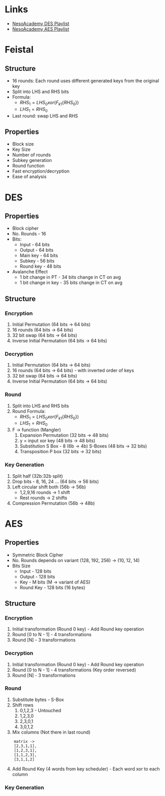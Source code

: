 # Links

- [NesoAcademy DES Playlist](https://www.youtube.com/watch?v=8l9xAvuGJFo&list=PLBlnK6fEyqRiOCCDSdi6Ok_8PU2f_nkuf)
- [NesoAcademy AES Playlist](https://www.youtube.com/watch?v=3MPkc-PFSRI&list=PLBlnK6fEyqRgj06MEnp2VebJ8DgMpF0Zj)

# Feistal

## Structure
- 16 rounds: Each round uses different generated keys from the original key
- Split into LHS and RHS bits
- Formula:
    - $RHS_1 = LHS_0 xor (F_{k1}\{RHS_0\})$
    - $LHS_1 = RHS_0$
- Last round: swap LHS and RHS

## Properties
- Block size
- Key Size
- Number of rounds
- Subkey generation
- Round function
- Fast encryption/decryption
- Ease of analysis


# DES

## Properties
- Block cipher
- No. Rounds - 16
- Bits:
    - Input - 64 bits
    - Output - 64 bits
    - Main key - 64 bits
    - Subkey - 56 bits
    - Round key - 48 bits
- Avalanche Effect
    - 1 bit change in PT - 34 bits change in CT on avg
    - 1 bit change in key - 35 bits change in CT on avg


## Structure

### Encryption
1. Initial Permutation (64 bits -> 64 bits)
2. 16 rounds (64 bits -> 64 bits)
3. 32 bit swap (64 bits -> 64 bits)
4. Inverse Initial Permutation (64 bits -> 64 bits)


### Decryption
1. Initial Permutation (64 bits -> 64 bits)
2. 16 rounds (64 bits -> 64 bits) - with inverted order of keys
3. 32 bit swap (64 bits -> 64 bits)
4. Inverse Initial Permutation (64 bits -> 64 bits)


### Round
1. Split into LHS and RHS bits
2. Round Formula:
    - $RHS_1 = LHS_0 xor (F_{k1}\{RHS_0\})$
    - $LHS_1 = RHS_0$
3. F -> function (Mangler)
    1. Expansion Permutation (32 bits -> 48 bits)
    2. y = input xor key (48 bits -> 48 bits)
    3. Substitution S Box - 8 (6b -> 4b) S-Boxes (48 bits -> 32 bits)
    4. Transposition P box (32 bits -> 32 bits)

### Key Generation
1. Split half (32b:32b split)
2. Drop bits - 8, 16, 24 ... (64 bits -> 56 bits)
3. Left circular shift both (56b -> 56b)
    - 1,2,9,16 rounds -> 1 shift
    - Rest rounds -> 2 shifts
4. Compression Permutation (56b -> 48b)


# AES

## Properties

- Symmetric Block Cipher
- No. Rounds depends on variant (128, 192, 256) -> (10, 12, 14)
- Bits Size
    - Input - 128 bits
    - Output - 128 bits
    - Key - M bits (M -> variant of AES)
    - Round Key - 128 bits (16 bytes)


## Structure

### Encryption

1. Initial transformation (Round 0 key) - Add Round key operation
2. Round \[0 to N - 1\] - 4 transformations
3. Round \[N\] - 3 transformations


### Decryption

1. Initial transformation (Round 0 key) - Add Round key operation
2. Round \[0 to N - 1\] - 4 transformations (Key order reversed)
3. Round \[N\] - 3 transformations


### Round

1. Substitute bytes - S-Box
2. Shift rows
    1. 0,1,2,3 - Untouched
    2. 1,2,3,0
    3. 2,3,0,1
    4. 3,0,1,2
3. Mix columns (Not there in last round)
```
    matrix -> 
    [2,3,1,1],
    [1,2,3,1],
    [1,1,2,3],
    [3,1,1,2]
```
4. Add Round Key (4 words from key scheduler) - Each word xor to each column

### Key Generation

